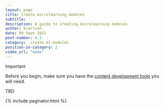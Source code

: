 ```yaml
---
layout: page
title: Create microlearning modules
subtitle:
description: A guide to creating microlearning modules
author: kcarlson
date: 09 Sept 2021
post-number: 4.2
category:  create-ml-modules
position-in-category: 2
video_url: "none"
---
```


> [!IMPORTANT]
> Before you begin, make sure you have the [content development tools]({{site.baseurl}}/get-started/content-development-tools.html) you will need. 


TBD

{% include paginator.html %}